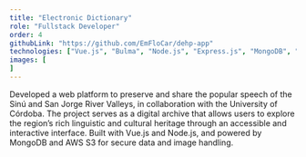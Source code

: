 ```yaml
---
title: "Electronic Dictionary"
role: "Fullstack Developer"
order: 4
githubLink: "https://github.com/EmFloCar/dehp-app"
technologies: ["Vue.js", "Bulma", "Node.js", "Express.js", "MongoDB", "AWS S3"]
images: [
]
---
```


Developed a web platform to preserve and share the popular speech of the Sinú and San Jorge River Valleys, in collaboration with the University of Córdoba. The project serves as a digital archive that allows users to explore the region’s rich linguistic and cultural heritage through an accessible and interactive interface. Built with Vue.js and Node.js, and powered by MongoDB and AWS S3 for secure data and image handling.
